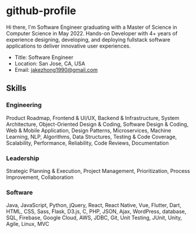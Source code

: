 # github-profile

Hi there, I'm Software Engineer graduating with a Master of Science in Computer Science in May 2022. Hands-on Developer with 4+ years of experience designing, developing, and deploying fullstack software applications to deliver innovative user experiences.

- Title: Software Engineer
- Location: San Jose, CA, USA
- Email: jakezhong1990@gmail.com

## Skills
### Engineering
Product Roadmap, Frontend & UI/UX, Backend & Infrastructure, System Architecture, Object-Oriented Design & Coding, Software Design & Coding, Web & Mobile Application, Design Patterns, Microservices, Machine Learning, NLP, Algorithms, Data Structures, Testing & Code Coverage, Scalability, Performance, Reliability, Code Reviews, Documentation

### Leadership
Strategic Planning & Execution, Project Management, Prioritization, Process Improvement, Collaboration

### Software
Java, JavaScript, Python, jQuery, React, React Native, Vue, Flutter, Dart, HTML, CSS, Sass, Flask, D3.js, C, PHP, JSON, Ajax, WordPress, database, SQL, Firebase, Google Cloud, AWS, JDBC, Git, Unit Testing, JUnit, Unity, Agile, Linux, MVC

